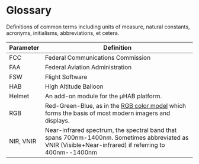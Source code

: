# Glossary

Definitions of common terms including units of measure, natural
constants, acronyms, initialisms, abbreviations, et cetera.

Parameter | Definition
--------- | ----------
FCC | Federal Communications Commission
FAA | Federal Aviation Administration
FSW | Flight Software
HAB | High Altitude Balloon
Helmet | An add-on module for the µHAB platform.
RGB | Red-Green-Blue, as in the [RGB color model](https://en.wikipedia.org/wiki/RGB_color_model) which forms the basis of most modern imagers and displays.
NIR, VNIR | Near-infrared spectrum, the spectral band that spans 700nm-1400nm. Sometimes abbreviated as VNIR (Visible+Near-infrared) if referring to 400nm--1400nm
